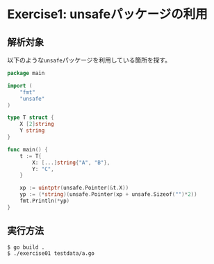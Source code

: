 # Exercise1: unsafeパッケージの利用

## 解析対象

以下のような`unsafe`パッケージを利用している箇所を探す。

```go
package main

import (
	"fmt"
	"unsafe"
)

type T struct {
	X [2]string
	Y string
}

func main() {
	t := T{
		X: [...]string{"A", "B"},
		Y: "C",
	}

	xp := uintptr(unsafe.Pointer(&t.X))
	yp := (*string)(unsafe.Pointer(xp + unsafe.Sizeof("")*2))
	fmt.Println(*yp)
}
```

## 実行方法

```
$ go build .
$ ./exercise01 testdata/a.go
```
